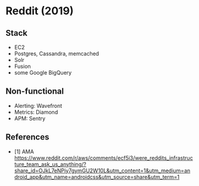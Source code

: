 # Reddit (2019)

## Stack 

- EC2
- Postgres, Cassandra, memcached
- Solr
- Fusion
- some Google BigQuery

## Non-functional

- Alerting: Wavefront
- Metrics: Diamond
- APM: Sentry

## References

- \[1] AMA https://www.reddit.com/r/aws/comments/ecf5i3/were_reddits_infrastructure_team_ask_us_anything/?share_id=OJkL7eNPiy7gymGU2W10L&utm_content=1&utm_medium=android_app&utm_name=androidcss&utm_source=share&utm_term=1

